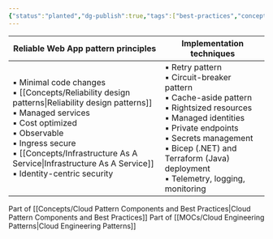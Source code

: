 ```yaml
---
{"status":"planted","dg-publish":true,"tags":["best-practices","concept/SRE/cloud/azure"],"ms-learn-url":"https://learn.microsoft.com/en-us/azure/architecture/web-apps/guides/reliable-web-app/dotnet/plan-implementation","creation_date":"2024-04-29 17:47","permalink":"/concepts/reliable-web-app-pattern/","dgPassFrontmatter":true}
---
```


| Reliable Web App pattern principles                                                                                                                                                                                       | Implementation techniques                                                                                                                                                                                                                                                    |
| ------------------------------------------------------------------------------------------------------------------------------------------------------------------------------------------------------------------------- | ---------------------------------------------------------------------------------------------------------------------------------------------------------------------------------------------------------------------------------------------------------------------------- |
| ▪ Minimal code changes  <br>▪ [[Concepts/Reliability design patterns\|Reliability design patterns]]<br>▪ Managed services  <br>▪ Cost optimized  <br>▪ Observable  <br>▪ Ingress secure  <br>▪ [[Concepts/Infrastructure As A Service\|Infrastructure As A Service]]  <br>▪ Identity-centric security | ▪ Retry pattern  <br>▪ Circuit-breaker pattern  <br>▪ Cache-aside pattern  <br>▪ Rightsized resources  <br>▪ Managed identities  <br>▪ Private endpoints  <br>▪ Secrets management  <br>▪ Bicep (.NET) and Terraform (Java) deployment  <br>▪ Telemetry, logging, monitoring |

Part of [[Concepts/Cloud Pattern Components and Best Practices\|Cloud Pattern Components and Best Practices]]
Part of [[MOCs/Cloud Engineering Patterns\|Cloud Engineering Patterns]]
